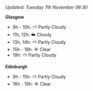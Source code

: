 *Updated: Tuesday 7th November 06:30*

**Glasgow**

* 8h - 10h: :partly_sunny: Partly Cloudy
* 11h, 12h: :cloud: Cloudy
* 13h, 14h: :partly_sunny: Partly Cloudy
* 15h - 18h: :sunny: Clear
* 19h: :partly_sunny: Partly Cloudy

**Edinburgh**

* 8h - 15h: :partly_sunny: Partly Cloudy
* 16h - 19h: :sunny: Clear
